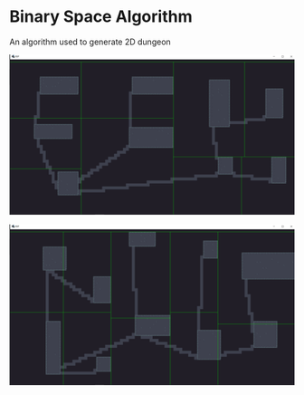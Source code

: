# Binary Space Algorithm

An algorithm used to generate 2D dungeon

<p align="center">
<img src="https://github.com/ianparcs/binary-space-algorithm/blob/master/android/assets/sample/sample_1.png"/>
 </p>
  
 <p>
<img src="https://github.com/ianparcs/binary-space-algorithm/blob/master/android/assets/sample/sample_2.png"/>
</p>
  
